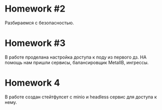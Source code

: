 # Homework #2

Разбираемся с безопасностью.

# Homework #3

В работе проделана настройка доступа к поду из первого дз. НА помощь нам пришли сервисы, балансировщик MetallB, ингрессы.

# Homework 4

В работе создан стейтфулсет с minio и headless сервис для доступа к нему.